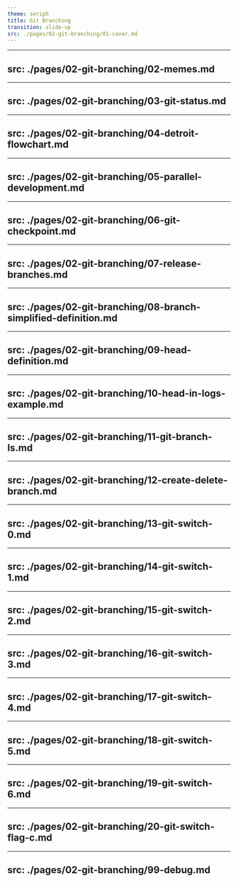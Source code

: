 ```yaml
---
theme: seriph
title: Git Branching
transition: slide-up
src: ./pages/02-git-branching/01-cover.md
---
```


---
src: ./pages/02-git-branching/02-memes.md
---

---
src: ./pages/02-git-branching/03-git-status.md
---

---
src: ./pages/02-git-branching/04-detroit-flowchart.md
---

---
src: ./pages/02-git-branching/05-parallel-development.md
---

---
src: ./pages/02-git-branching/06-git-checkpoint.md
---

---
src: ./pages/02-git-branching/07-release-branches.md
---

---
src: ./pages/02-git-branching/08-branch-simplified-definition.md
---

---
src: ./pages/02-git-branching/09-head-definition.md
---

---
src: ./pages/02-git-branching/10-head-in-logs-example.md
---

---
src: ./pages/02-git-branching/11-git-branch-ls.md
---

---
src: ./pages/02-git-branching/12-create-delete-branch.md
---

---
src: ./pages/02-git-branching/13-git-switch-0.md
---

---
src: ./pages/02-git-branching/14-git-switch-1.md
---

---
src: ./pages/02-git-branching/15-git-switch-2.md
---

---
src: ./pages/02-git-branching/16-git-switch-3.md
---

---
src: ./pages/02-git-branching/17-git-switch-4.md
---

---
src: ./pages/02-git-branching/18-git-switch-5.md
---

---
src: ./pages/02-git-branching/19-git-switch-6.md
---

---
src: ./pages/02-git-branching/20-git-switch-flag-c.md
---

---
src: ./pages/02-git-branching/99-debug.md
---

